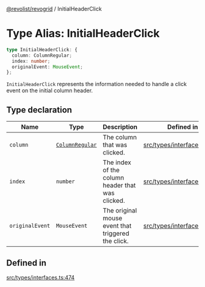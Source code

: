 [@revolist/revogrid](README.md) / InitialHeaderClick

# Type Alias: InitialHeaderClick

```ts
type InitialHeaderClick: {
  column: ColumnRegular;
  index: number;
  originalEvent: MouseEvent;
};
```

`InitialHeaderClick` represents the information needed to handle a click
event on the initial column header.

## Type declaration

| Name | Type | Description | Defined in |
| ------ | ------ | ------ | ------ |
| `column` | [`ColumnRegular`](Interface.ColumnRegular.md) | The column that was clicked. | [src/types/interfaces.ts:486](https://github.com/revolist/revogrid/blob/04dd894203fb683ca28026a56e8b7c79feca958d/src/types/interfaces.ts#L486) |
| `index` | `number` | The index of the column header that was clicked. | [src/types/interfaces.ts:478](https://github.com/revolist/revogrid/blob/04dd894203fb683ca28026a56e8b7c79feca958d/src/types/interfaces.ts#L478) |
| `originalEvent` | `MouseEvent` | The original mouse event that triggered the click. | [src/types/interfaces.ts:482](https://github.com/revolist/revogrid/blob/04dd894203fb683ca28026a56e8b7c79feca958d/src/types/interfaces.ts#L482) |

## Defined in

[src/types/interfaces.ts:474](https://github.com/revolist/revogrid/blob/04dd894203fb683ca28026a56e8b7c79feca958d/src/types/interfaces.ts#L474)
